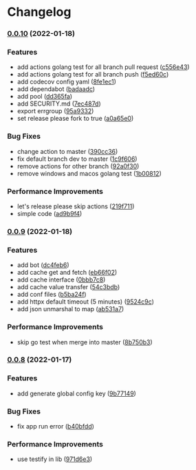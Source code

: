 # Changelog

### [0.0.10](https://github.com/go-sdk/lib/compare/v0.0.9...v0.0.10) (2022-01-18)


### Features

* add actions golang test for all branch pull request ([c556e43](https://github.com/go-sdk/lib/commit/c556e432b5f36ea95262bfe9e6f06e1e9eea85d2))
* add actions golang test for all branch push ([f5ed60c](https://github.com/go-sdk/lib/commit/f5ed60c1843f27ff88b2ce8e1f54acf6bc0ad238))
* add codecov config yaml ([8fe1ec1](https://github.com/go-sdk/lib/commit/8fe1ec1f15ce2afbf3fd070e6d2755d0516efe06))
* add dependabot ([badaadc](https://github.com/go-sdk/lib/commit/badaadc7fd6046990e59d08ef362203039f3809e))
* add pool ([dd365fa](https://github.com/go-sdk/lib/commit/dd365fa174744336f5cacd34f8585903a875f00e))
* add SECURITY.md ([7ec487d](https://github.com/go-sdk/lib/commit/7ec487d51b47f324dcf4ddb6bd5c8efa12074494))
* export errgroup ([95a9332](https://github.com/go-sdk/lib/commit/95a93327729308b671f6df624489ca8e226bb7b7))
* set release please fork to true ([a0a65e0](https://github.com/go-sdk/lib/commit/a0a65e01ff57019622bd2c6b3b039c6ca68ce2fb))


### Bug Fixes

* change action to master ([390cc36](https://github.com/go-sdk/lib/commit/390cc365ba45cf235de893f613905177f6720417))
* fix default branch dev to master ([1c9f606](https://github.com/go-sdk/lib/commit/1c9f606bfc903164b0f52815600a2ae57e30cac4))
* remove actions for other branch ([92a0f30](https://github.com/go-sdk/lib/commit/92a0f306ad99fe73776ce41c4743e1622190ef6c))
* remove windows and macos golang test ([1b00812](https://github.com/go-sdk/lib/commit/1b0081202623b9e03b9edc31d13929fe42a24736))


### Performance Improvements

* let's release please skip actions ([219f711](https://github.com/go-sdk/lib/commit/219f71117c33787282d1e4b593e7e6eb777a7b05))
* simple code ([ad9b9f4](https://github.com/go-sdk/lib/commit/ad9b9f4519e4264e0a0d6d793106f2189b5610d6))

### [0.0.9](https://github.com/go-sdk/lib/compare/v0.0.8...v0.0.9) (2022-01-18)


### Features

* add bot ([dc4feb6](https://github.com/go-sdk/lib/commit/dc4feb6847e5bb0cf15173b0b7cc15fdfd25bf31))
* add cache get and fetch ([eb66f02](https://github.com/go-sdk/lib/commit/eb66f024cce1b5a5c7e7532a8e78824784dc1420))
* add cache interface ([0bbb7c8](https://github.com/go-sdk/lib/commit/0bbb7c8e3bf261459cfefb37dee3ab472b622252))
* add cache value transfer ([54c3bdb](https://github.com/go-sdk/lib/commit/54c3bdbeebed2a671b050d5dad5de70d7477e36c))
* add conf files ([b5ba24f](https://github.com/go-sdk/lib/commit/b5ba24f1d4781997278d9cd529b0f024d158406b))
* add httpx default timeout (5 minutes) ([9524c9c](https://github.com/go-sdk/lib/commit/9524c9c79c954927d8a33bab64b352f489b5fa76))
* add json unmarshal to map ([ab531a7](https://github.com/go-sdk/lib/commit/ab531a70d55b76d5946a785190d139342f12c242))


### Performance Improvements

* skip go test when merge into master ([8b750b3](https://github.com/go-sdk/lib/commit/8b750b397528de079a2d6e21382f73f79bcf1d0d))

### [0.0.8](https://github.com/go-sdk/lib/compare/v0.0.7...v0.0.8) (2022-01-17)


### Features

* add generate global config key ([9b77149](https://github.com/go-sdk/lib/commit/9b7714981581d9b58bea71af1672734300f330b6))


### Bug Fixes

* fix app run error ([b40bfdd](https://github.com/go-sdk/lib/commit/b40bfdd28cff6461c8357d30c9be705510fc32a6))


### Performance Improvements

* use testify in lib ([971d6e3](https://github.com/go-sdk/lib/commit/971d6e308b78f923a57944ce10bac18d15035fdf))
